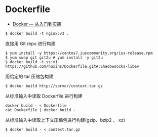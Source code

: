 # Dockerfile

- [Docker — 从入门到实践](https://yeasy.gitbooks.io/docker_practice/)

```shell
$ docker build -t nginx:v3 .
```

直接用 Git repo 进行构建

```shell
$ yum install -y https://centos7.iuscommunity.org/ius-release.rpm
$ yum swap git git2u # yum install -y git2u
$ docker build -t ss:v1 https://github.com/huxins/Dockerfile.git#:Shadowsocks-libev
```

用给定的 tar 压缩包构建

```shell
$ docker build http://server/context.tar.gz
```

从标准输入中读取 Dockerfile 进行构建

```shell
docker build - < Dockerfile
cat Dockerfile | docker build -
```

从标准输入中读取上下文压缩包进行构建(gzip、bzip2 、 xz)

```shell
$ docker build - < context.tar.gz
```



